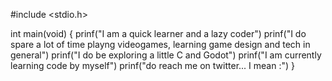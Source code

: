 #include <stdio.h>

int main(void) 
{
prinf("I am a quick learner and a lazy coder")
prinf("I do spare a lot of time playng videogames, learning game design and tech in general")
prinf("I do be exploring a little C and Godot")
prinf("I am currently learning code by myself")
prinf("do reach me on twitter... I mean *<X>*:")
}
<!---
gecarval/gecarval is a ✨ special ✨ repository because its `README.md` (this file) appears on your GitHub profile.
You can click the Preview link to take a look at your changes.
--->
